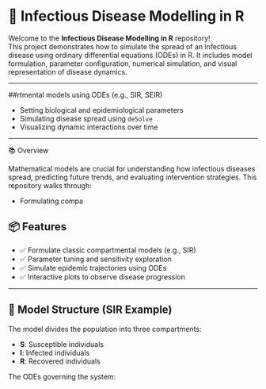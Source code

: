 # 🦠 Infectious Disease Modelling in R

Welcome to the **Infectious Disease Modelling in R** repository!  
This project demonstrates how to simulate the spread of an infectious disease using ordinary differential equations (ODEs) in R. It includes model formulation, parameter configuration, numerical simulation, and visual representation of disease dynamics.

---

##rtmental models using ODEs (e.g., SIR, SEIR)
- Setting biological and epidemiological parameters
- Simulating disease spread using `deSolve`
- Visualizing dynamic interactions over time

---
 📚 Overview

Mathematical models are crucial for understanding how infectious diseases spread, predicting future trends, and evaluating intervention strategies. This repository walks through:

- Formulating compa
## 📦 Features

- ✅ Formulate classic compartmental models (e.g., SIR)
- ✅ Parameter tuning and sensitivity exploration
- ✅ Simulate epidemic trajectories using ODEs
- ✅ Interactive plots to observe disease progression

---

## 🧮 Model Structure (SIR Example)

The model divides the population into three compartments:

- **S**: Susceptible individuals
- **I**: Infected individuals
- **R**: Recovered individuals

The ODEs governing the system:

